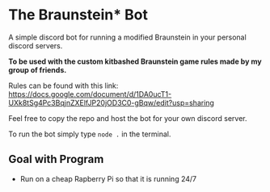 # The Braunstein* Bot

A simple discord bot for running a modified Braunstein in your personal discord servers. 

**To be used with the custom kitbashed Braunstein game rules made by my group of friends.**

Rules can be found with this link: https://docs.google.com/document/d/1DA0ucT1-UXk8tSg4Pc3BqjnZXElfJP20jOD3C0-gBqw/edit?usp=sharing

Feel free to copy the repo and host the bot for your own discord server. 

To run the bot simply type ```node .``` in the terminal.

## Goal with Program

- Run on a cheap Rapberry Pi so that it is running 24/7

